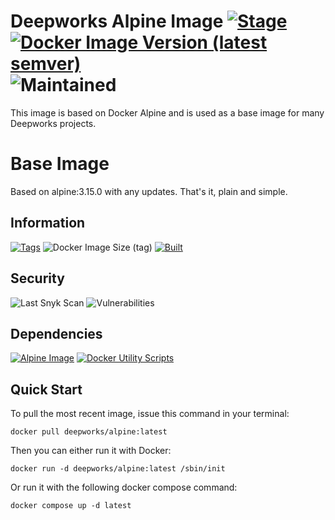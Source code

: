 # Deepworks Alpine Image [![Stage](https://img.shields.io/badge/stage-general%20release-blue)](#) [![Docker Image Version (latest semver)](https://img.shields.io/docker/v/deepworks/alpine/latest)](https://hub.docker.com/r/deepworks/alpine) ![Maintained](https://img.shields.io/badge/maintained-yes-brightgreen.svg)
This image is based on Docker Alpine and is used as a base image for many Deepworks projects.
# Base Image 
Based on alpine:3.15.0 with any updates. That's it, plain and simple.

## Information
[![Tags](https://img.shields.io/badge/deepworks/alpine-%20latest%20|%201%20|%201.0%20|%201.0.4%20-blue.svg)](https://hub.docker.com/r/deepworks/alpine/latest) ![Docker Image Size (tag)](https://img.shields.io/docker/image-size/deepworks/alpine/1.0.4) [![Built](https://img.shields.io/badge/Built-01/17/2022-blue.svg)](#)

## Security
![Last Snyk Scan](https://img.shields.io/badge/Last%20Snyk%20Scan-01/17/2022-blue) ![Vulnerabilities](https://img.shields.io/badge/Vulnerabilities-0-brightgreen)

## Dependencies
[![Alpine Image](https://img.shields.io/badge/alpine-3.15.0-blue)](https://hub.docker.com/_/alpine)
[![Docker Utility Scripts](https://img.shields.io/badge/docker%20utils-1.2.0-blue)](https://github.com/deepworks-net/docker-utils)

## Quick Start

To pull the most recent image, issue this command in your terminal:
```SHELL
docker pull deepworks/alpine:latest
```

Then you can either run it with Docker:
```SHELL
docker run -d deepworks/alpine:latest /sbin/init
```

Or run it with the following docker compose command:
```SHELL
docker compose up -d latest
```
